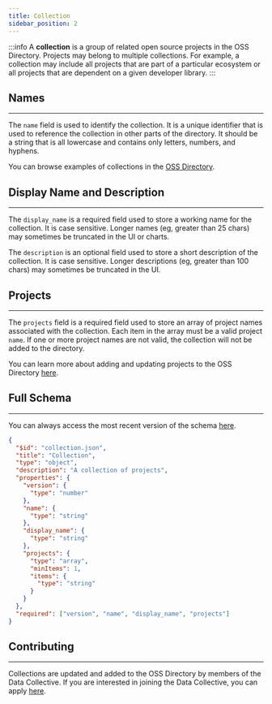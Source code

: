 ```yaml
---
title: Collection
sidebar_position: 2
---
```


:::info
A **collection** is a group of related open source projects in the OSS Directory. Projects may belong to multiple collections. For example, a collection may include all projects that are part of a particular ecosystem or all projects that are dependent on a given developer library.
:::

## Names

---

The `name` field is used to identify the collection. It is a unique identifier that is used to reference the collection in other parts of the directory. It should be a string that is all lowercase and contains only letters, numbers, and hyphens.

You can browse examples of collections in the [OSS Directory](https://github.com/opensource-observer/oss-directory/tree/main/data/collections).

## Display Name and Description

---

The `display_name` is a required field used to store a working name for the collection. It is case sensitive. Longer names (eg, greater than 25 chars) may sometimes be truncated in the UI or charts.

The `description` is an optional field used to store a short description of the collection. It is case sensitive. Longer descriptions (eg, greater than 100 chars) may sometimes be truncated in the UI.

## Projects

---

The `projects` field is a required field used to store an array of project names associated with the collection. Each item in the array must be a valid project `name`. If one or more project names are not valid, the collection will not be added to the directory.

You can learn more about adding and updating projects to the OSS Directory [here](./project).

## Full Schema

---

You can always access the most recent version of the schema [here](https://github.com/opensource-observer/oss-directory/blob/main/src/resources/schema/collection.json).

```json
{
  "$id": "collection.json",
  "title": "Collection",
  "type": "object",
  "description": "A collection of projects",
  "properties": {
    "version": {
      "type": "number"
    },
    "name": {
      "type": "string"
    },
    "display_name": {
      "type": "string"
    },
    "projects": {
      "type": "array",
      "minItems": 1,
      "items": {
        "type": "string"
      }
    }
  },
  "required": ["version", "name", "display_name", "projects"]
}
```

## Contributing

---

Collections are updated and added to the OSS Directory by members of the Data Collective. If you are interested in joining the Data Collective, you can apply [here](https://www.kariba.network/).

